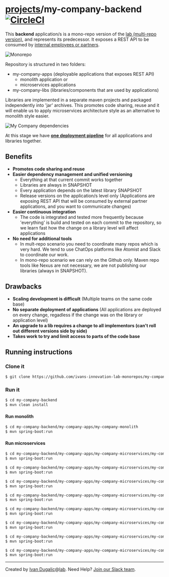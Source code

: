 # [projects](http://ivans-innovation-lab-monorepos.github.io/projects)/my-company-backend [![CircleCI](https://circleci.com/gh/ivans-innovation-lab-monorepos/my-company-backend.svg?style=svg)](https://circleci.com/gh/ivans-innovation-lab-monorepos/my-company-backend)

This **backend** application/s is a mono-repo version of the [lab (multi-repo version)](http://ivans-innovation-lab.github.io/), and represents its predecessor. It exposes a REST API to be consumed by [internal employees or partners](http://idugalic.pro/2017-12-26-API-Strategy/).

![Monorepo](https://github.com/ivans-innovation-lab-monorepos/my-company-backend/raw/master/monorepo.png)


Repository is structured in two folders:

- my-company-apps (deployable applications that exposes REST API)
   - monolith application or
   - microservices applications
- my-company-libs (libraries/components that are used by applications)

Libraries are implemented in a separate maven projects and packaged independently into 'jar' archives. This promotes code sharing, reuse and it will enable us to apply microservices architecture style as an alternative to monolith style easier.

![My Company dependencies](https://github.com/ivans-innovation-lab-monorepos/my-company-backend/raw/master/my-company-dependencies.png)

At this stage we have **[one deployment pipeline](https://circleci.com/gh/ivans-innovation-lab-monorepos/workflows/my-company-backend)** for all applications and libraries together.


## Benefits

- **Promotes code sharing and reuse**
- **Easier dependency management and unified versioning**
  - Everything at that current commit works together
  - Libraries are always in SNAPSHOT
  - Every application depends on the latest library SNAPSHOT
  - Release versions on the application/s level only (Applications are exposing REST API that will be consumed by external partner applications, and you want to communicate changes)
- **Easier continuous integration**
  - The code is integrated and tested more frequently because 'everything' is build and tested on each commit to the repository, so we learn fast how the change on a library level will affect applications 
- **No need for additional tools**
  - In mult-repo scenario you need to coordinate many repos which is very hard. We tend to use ChatOps platforms like Atomist and Slack to coordinate our work. 
  - In mono-repo scenario we can rely on the Github only. Maven repo tools like Nexus are not necessary, we are not publishing our libraries (always in SNAPSHOT).

## Drawbacks

- **Scaling development is difficult** (Multiple teams on the same code base)
- **No separate deployment of applications** (All applications are deployed on every change, regadless if the change was on the library or application level)
- **An upgrade to a lib requires a change to all implementors (can't roll out different versions side by side)**
- **Takes work to try and limit access to parts of the code base**


## Running instructions

### Clone it

```bash
$ git clone https://github.com/ivans-innovation-lab-monorepos/my-company-backend.git
```

### Run it

```bash
$ cd my-company-backend
$ mvn clean install
```
#### Run monolith

```bash
$ cd my-company-backend/my-company-apps/my-company-monolith
$ mvn spring-boot:run
```

#### Run microservices

```bash
$ cd my-company-backend/my-company-apps/my-company-microservices/my-company-configuration-backingservice
$ mvn spring-boot:run

$ cd my-company-backend/my-company-apps/my-company-microservices/my-company-registry-backingservice
$ mvn spring-boot:run

$ cd my-company-backend/my-company-apps/my-company-microservices/my-company-blog-domain-microservice
$ mvn spring-boot:run

$ cd my-company-backend/my-company-apps/my-company-microservices/my-company-blog-materialized-view-microservice
$ mvn spring-boot:run

$ cd my-company-backend/my-company-apps/my-company-microservices/my-company-project-domain-microservice
$ mvn spring-boot:run

$ cd my-company-backend/my-company-apps/my-company-microservices/my-company-project-materialized-view-microservice
$ mvn spring-boot:run

$ cd my-company-backend/my-company-apps/my-company-microservices/my-company-api-gateway-backingservice
$ mvn spring-boot:run

$ cd my-company-backend/my-company-apps/my-company-microservices/my-company-adminserver-backingservice
$ mvn spring-boot:run

```

  ---
Created by [Ivan Dugalic][idugalic]@[lab][lab].
Need Help?  [Join our Slack team][slack].

[idugalic]: http://idugalic.pro
[lab]: http://lab.idugalic.pro
[slack]: https://communityinviter.com/apps/idugalic/idugalic

